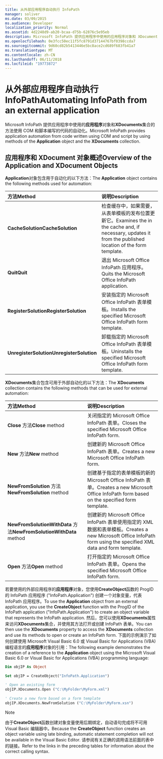 ```yaml
---
title: 从外部应用程序自动执行 InfoPath
manager: soliver
ms.date: 03/09/2015
ms.audience: Developer
localization_priority: Normal
ms.assetid: 4d2248d9-ab20-bcaa-d75b-62876c5e95eb
description: Microsoft InfoPath 提供应用程序中使用的应用程序对象和 XDocuments 集合的方法使用 COM 和脚本编写的代码的自动化。
ms.openlocfilehash: 0e3fcc50ec11f5fc8791d37144767bf0398ccda7
ms.sourcegitcommit: 9d60cd82b5413446e5bc8ace2cd689f683fb41a7
ms.translationtype: MT
ms.contentlocale: zh-CN
ms.lasthandoff: 06/11/2018
ms.locfileid: "19773872"
---
```

# <a name="automating-infopath-from-an-external-application"></a><span data-ttu-id="95a55-103">从外部应用程序自动执行 InfoPath</span><span class="sxs-lookup"><span data-stu-id="95a55-103">Automating InfoPath from an external application</span></span>

<span data-ttu-id="95a55-104">Microsoft InfoPath 提供应用程序中使用的**应用程序**对象和**XDocuments**集合的方法使用 COM 和脚本编写的代码的自动化。</span><span class="sxs-lookup"><span data-stu-id="95a55-104">Microsoft InfoPath provides application automation from code written using COM and script by using methods of the **Application** object and the **XDocuments** collection.</span></span> 
  
## <a name="overview-of-the-application-and-xdocument-objects"></a><span data-ttu-id="95a55-105">应用程序和 XDocument 对象概述</span><span class="sxs-lookup"><span data-stu-id="95a55-105">Overview of the Application and XDocument Objects</span></span>

<span data-ttu-id="95a55-106">**Application**对象包含用于自动化的以下方法：</span><span class="sxs-lookup"><span data-stu-id="95a55-106">The **Application** object contains the following methods used for automation:</span></span> 
  
|<span data-ttu-id="95a55-107">**方法**</span><span class="sxs-lookup"><span data-stu-id="95a55-107">**Method**</span></span>|<span data-ttu-id="95a55-108">**说明**</span><span class="sxs-lookup"><span data-stu-id="95a55-108">**Description**</span></span>|
|:-----|:-----|
|<span data-ttu-id="95a55-109">**CacheSolution**</span><span class="sxs-lookup"><span data-stu-id="95a55-109">**CacheSolution**</span></span> <br/> |<span data-ttu-id="95a55-110">检查缓存中，如果需要，从表单模板的发布位置更新它。</span><span class="sxs-lookup"><span data-stu-id="95a55-110">Examines the in the cache and, if necessary, updates it from the published location of the form template.</span></span>  <br/> |
|<span data-ttu-id="95a55-111">**Quit**</span><span class="sxs-lookup"><span data-stu-id="95a55-111">**Quit**</span></span> <br/> |<span data-ttu-id="95a55-112">退出 Microsoft Office InfoPath 应用程序。</span><span class="sxs-lookup"><span data-stu-id="95a55-112">Quits the Microsoft Office InfoPath application.</span></span>  <br/> |
|<span data-ttu-id="95a55-113">**RegisterSolution**</span><span class="sxs-lookup"><span data-stu-id="95a55-113">**RegisterSolution**</span></span> <br/> |<span data-ttu-id="95a55-114">安装指定的 Microsoft Office InfoPath 表单模板。</span><span class="sxs-lookup"><span data-stu-id="95a55-114">Installs the specified Microsoft Office InfoPath form template.</span></span>  <br/> |
|<span data-ttu-id="95a55-115">**UnregisterSolution**</span><span class="sxs-lookup"><span data-stu-id="95a55-115">**UnregisterSolution**</span></span> <br/> |<span data-ttu-id="95a55-116">卸载指定的 Microsoft Office InfoPath 表单模板。</span><span class="sxs-lookup"><span data-stu-id="95a55-116">Uninstalls the specified Microsoft Office InfoPath form template.</span></span>  <br/> |
   
<span data-ttu-id="95a55-117">**XDocuments**集合包含可用于外部自动化的以下方法：</span><span class="sxs-lookup"><span data-stu-id="95a55-117">The **XDocuments** collection contains the following methods that can be used for external automation:</span></span> 
  
|<span data-ttu-id="95a55-118">**方法**</span><span class="sxs-lookup"><span data-stu-id="95a55-118">**Method**</span></span>|<span data-ttu-id="95a55-119">**说明**</span><span class="sxs-lookup"><span data-stu-id="95a55-119">**Description**</span></span>|
|:-----|:-----|
|<span data-ttu-id="95a55-120">**Close** 方法</span><span class="sxs-lookup"><span data-stu-id="95a55-120">**Close** method</span></span>  <br/> |<span data-ttu-id="95a55-121">关闭指定的 Microsoft Office InfoPath 表单。</span><span class="sxs-lookup"><span data-stu-id="95a55-121">Closes the specified Microsoft Office InfoPath form.</span></span>  <br/> |
|<span data-ttu-id="95a55-122">**New** 方法</span><span class="sxs-lookup"><span data-stu-id="95a55-122">**New** method</span></span>  <br/> |<span data-ttu-id="95a55-123">创建新的 Microsoft Office InfoPath 表单。</span><span class="sxs-lookup"><span data-stu-id="95a55-123">Creates a new Microsoft Office InfoPath form.</span></span>  <br/> |
|<span data-ttu-id="95a55-124">**NewFromSolution** 方法</span><span class="sxs-lookup"><span data-stu-id="95a55-124">**NewFromSolution** method</span></span>  <br/> |<span data-ttu-id="95a55-125">创建基于指定的表单模板的新的 Microsoft Office InfoPath 表单。</span><span class="sxs-lookup"><span data-stu-id="95a55-125">Creates a new Microsoft Office InfoPath form based on the specified form template.</span></span>  <br/> |
|<span data-ttu-id="95a55-126">**NewFromSolutionWithData** 方法</span><span class="sxs-lookup"><span data-stu-id="95a55-126">**NewFromSolutionWithData** method</span></span>  <br/> |<span data-ttu-id="95a55-127">创建新的 Microsoft Office InfoPath 表单使用指定的 XML 数据和表单模板。</span><span class="sxs-lookup"><span data-stu-id="95a55-127">Creates a new Microsoft Office InfoPath form using the specified XML data and form template.</span></span>  <br/> |
|<span data-ttu-id="95a55-128">**Open** 方法</span><span class="sxs-lookup"><span data-stu-id="95a55-128">**Open** method</span></span>  <br/> |<span data-ttu-id="95a55-129">打开指定的 Microsoft Office InfoPath 表单。</span><span class="sxs-lookup"><span data-stu-id="95a55-129">Opens the specified Microsoft Office InfoPath form.</span></span>  <br/> |
   
<span data-ttu-id="95a55-130">若要使用的外部应用程序的**应用程序**对象，您使用**CreateObject**函数的 ProgID 的 InfoPath 应用程序 ("InfoPath.Application") 创建一个对象变量，代表 InfoPath 应用程序。</span><span class="sxs-lookup"><span data-stu-id="95a55-130">To use the **Application** object from an external application, you use the **CreateObject** function with the ProgID of the InfoPath application ("InfoPath.Application") to create an object variable that represents the InfoPath application.</span></span> <span data-ttu-id="95a55-131">然后，您可以使用**XDocuments**属性来访问**XDocuments**集合，并使用其方法打开或创建 InfoPath 表单。</span><span class="sxs-lookup"><span data-stu-id="95a55-131">You can then use the **XDocuments** property to access the **XDocuments** collection and use its methods to open or create an InfoPath form.</span></span> <span data-ttu-id="95a55-132">下面的示例演示了如何创建使用 Microsoft Visual Basic 6.0 或 Visual Basic for Applications (VBA) 编程语言的**应用程序**对象的引用：</span><span class="sxs-lookup"><span data-stu-id="95a55-132">The following example demonstrates the creation of a reference to the **Application** object using the Microsoft Visual Basic 6.0 or Visual Basic for Applications (VBA) programming language:</span></span> 
  
```vb
Dim objIP As Object 
 
Set objIP = CreateObject("InfoPath.Application") 
 
' Open an existing form 
objIP.XDocuments.Open ("C:\MyFolder\MyForm.xml") 
 
' Create a new form based on a form template 
objIP.XDocuments.NewFromSolution ("C:\MyFolder\MyForm.xsn") 

```

> [!NOTE]
> <span data-ttu-id="95a55-133">由于**CreateObject**函数创建对象变量使用后期绑定，自动语句完成将不可用 Visual Basic 编辑器中。</span><span class="sxs-lookup"><span data-stu-id="95a55-133">Because the **CreateObject** function creates an object variable using late binding, automatic statement completion will not be available in the Visual Basic Editor.</span></span> <span data-ttu-id="95a55-134">请参阅有关正确的调用语法前面的表中的链接。</span><span class="sxs-lookup"><span data-stu-id="95a55-134">Refer to the links in the preceding tables for information about the correct calling syntax.</span></span> 
  

